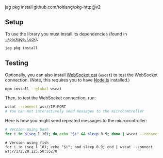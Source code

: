 jag pkg install github.com/toitlang/pkg-http@v2

## Setup

To use the library you must install its dependencies (found in [`./package.lock`](./package.lock)).

```bash
jag pkg install
```

## Testing

Optionally, you can also install [WebSocket cat](https://github.com/websockets/wscat) (`wscat`) to test the WebSocket connection. (Note, this requires you to have [Node.js](https://nodejs.org/en/) installed.)

```bash
npm install --global wscat
```

Then, to test the WebSocket connection, run:

```bash
wscat --connect ws://IP:PORT
# You can not interactively send messages to the microcontroller
```

Here is how you might send repeated messages to the microcontroller:

```bash
# Version using bash
for i in $(seq 1 10); do echo "$i" && sleep 0.9; done | wscat --connect ws://172.28.125.50:55270
```

```fish
# Version using fish
for i in (seq 1 10); echo "$i"; and sleep 0.9; end | wscat --connect ws://172.28.125.50:55270
```

